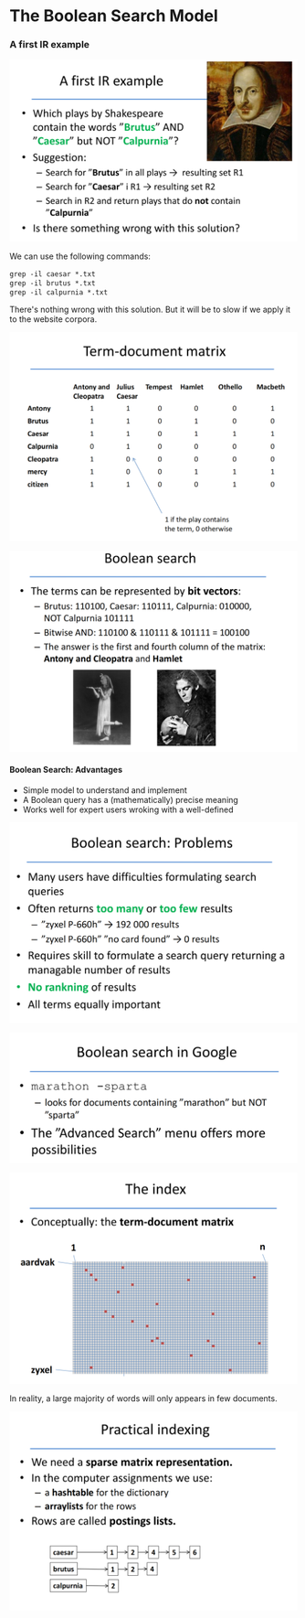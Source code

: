 # The Boolean Search Model

### A first IR example

![](Pictures/0201.png)

We can use the following commands:

```
grep -il caesar *.txt
grep -il brutus *.txt
grep -il calpurnia *.txt
```

There's nothing wrong with this solution. But it will be to slow if we apply it to the website corpora.

![](Pictures/0202.png)

![](Pictures/0203.png)

#### Boolean Search: Advantages
- Simple model to understand and implement
- A Boolean query has a (mathematically) precise meaning
- Works well for expert users wroking with a well-defined 

![](Pictures/0204.png)

![](Pictures/0205.png)

![](Pictures/0206.png)

In reality, a large majority of words will only appears in few documents. 

![](Pictures/0207.png)

